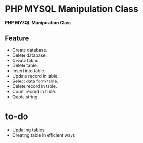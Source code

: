 # PHP MYSQL Manipulation Class
#### PHP MYSQL Manipulation Class
## Feature
 - Create database.
 - Delete database.
 - Create table.
 - Delete table.
 - Insert into table.
 - Update record in table.
 - Select data form table.
 - Delete record in table.
 - Count record in table.
 - Quote string.

# to-do
 - Updating tables
 - Creating table in efficient ways



